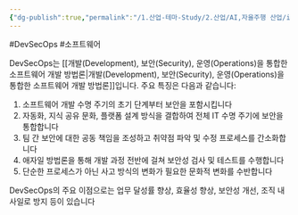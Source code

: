 ```yaml
---
{"dg-publish":true,"permalink":"/1.산업-테마-Study/2.산업/AI,자율주행 산업/info_ai/DevSecOps/","created":"2024-12-15T08:52:58.768+09:00","updated":"2025-06-26T17:21:11.940+09:00"}
---
```


#DevSecOps #소프트웨어 

DevSecOps는 [[개발(Development), 보안(Security), 운영(Operations)을 통합한 소프트웨어 개발 방법론\|개발(Development), 보안(Security), 운영(Operations)을 통합한 소프트웨어 개발 방법론]]입니다. 주요 특징은 다음과 같습니다:

1. 소프트웨어 개발 수명 주기의 초기 단계부터 보안을 포함시킵니다
2. 자동화, 지식 공유 문화, 플랫폼 설계 방식을 결합하여 전체 IT 수명 주기에 보안을 통합합니다
3. 팀 간 보안에 대한 공동 책임을 조성하고 취약점 파악 및 수정 프로세스를 간소화합니다
4. 애자일 방법론을 통해 개발 과정 전반에 걸쳐 보안성 검사 및 테스트를 수행합니다
5. 단순한 프로세스가 아닌 사고 방식의 변화가 필요한 문화적 변화를 수반합니다

DevSecOps의 주요 이점으로는 업무 달성률 향상, 효율성 향상, 보안성 개선, 조직 내 사일로 방지 등이 있습니다